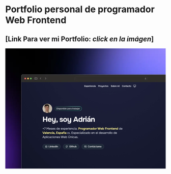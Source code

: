 # Portfolio personal de programador Web Frontend

## [Link Para ver mi Portfolio: *click en la imágen*]
<div align="center">
<a href="https://portfolio-adrian-del-moral.netlify.app/">
    <img src="./public/porfolio.webp">
</a>
</div>
